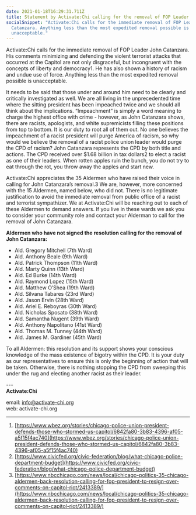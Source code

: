 ```yaml
---
date: 2021-01-18T16:29:31.711Z
title: Statement by Activate:Chi calling for the removal of FOP Leader John Catanzara
socialSnippet: "Activate:Chi calls for the immediate removal of FOP Leader John
  Catanzara. Anything less than the most expedited removal possible is
  unacceptable."
---
```


Activate:Chi calls for the immediate removal of FOP Leader John Catanzara. His comments minimizing and defending the violent terrorist attacks that occurred at the Capitol are not only disgraceful, but incongruent with the concepts of liberty and democracy1. He has also shown a history of racism and undue use of force. Anything less than the most expedited removal possible is unacceptable.

It needs to be said that those under and around him need to be clearly and critically investigated as well. We are all living in the unprecedented time where the sitting president has been impeached twice and we should all think about the implications. “Impeachment” is simply a word meaning to charge the highest office with crime - however, as John Catanzara shows, there are racists, apologists, and white supremicists filling these positions from top to bottom. It is our duty to root all of them out. No one believes the impeachment of a racist president will purge America of racism, so why would we believe the removal of a racist police union leader would purge the CPD of racism? John Catanzara represents the CPD by both title and actions. The CPD received over $1.68 billion in tax dollars2 to elect a racist as one of their leaders. When rotten apples ruin the bunch, you do not try to eat through the rot, you throw away the apples and start new.

Activate:Chi appreciates the 35 Aldermen who have raised their voice in calling for John Catanzara’s removal.3 We are, however, more concerned with the 15 Aldermen, named below, who did not. There is no legitimate justification to avoid the immediate removal from public office of a racist and terrorist sympathizer. We at Activate:Chi will be reaching out to each of these Aldermen to demand answers. If you live in these wards we ask you to consider your community role and contact your Alderman to call for the removal of John Catanzara.

**Aldermen who have not signed the resolution calling for the removal of John Catanzara:**

- Ald. Gregory Mitchell (7th Ward)
- Ald. Anthony Beale (9th Ward)
- Ald. Patrick Thompson (11th Ward)
- Ald. Marty Quinn (13th Ward)
- Ald. Ed Burke (14th Ward)
- Ald. Raymond Lopez (15th Ward)
- Ald. Matthew O’Shea (19th Ward)
- Ald. Silvana Tabares (23rd Ward)
- Ald. Jason Ervin (28th Ward)
- Ald. Ariel E. Reboyras (30th Ward)
- Ald. Nicholas Sposato (38th Ward)
- Ald. Samantha Nugent (39th Ward)
- Ald. Anthony Napolitano (41st Ward)
- Ald. Thomas M. Tunney (44th Ward)
- Ald. James M. Gardiner (45th Ward)

To all Aldermen: this resolution and its support shows your conscious knowledge of the mass existence of bigotry within the CPD. It is your duty as our representatives to ensure this is only the beginning of action that will be taken. Otherwise, there is nothing stopping the CPD from sweeping this under the rug and electing another racist as their leader.

---<br>
**Activate:Chi**

email: info@activate-chi.org <br>
web: activate-chi.org

---

1. [https://www.wbez.org/stories/chicago-police-union-president-defends-those-who-stormed-us-capitol/6842fa80-3b83-4396-af05-a5f15f4ac740](https://www.wbez.org/stories/chicago-police-union-president-defends-those-who-stormed-us-capitol/6842fa80-3b83-4396-af05-a5f15f4ac740)
2. [https://www.civicfed.org/civic-federation/blog/what-chicago-police-department-budget](https://www.civicfed.org/civic-federation/blog/what-chicago-police-department-budget)
3. [https://www.nbcchicago.com/news/local/chicago-politics-35-chicago-aldermen-back-resolution-calling-for-fop-president-to-resign-over-comments-on-capitol-riot/2413389/](https://www.nbcchicago.com/news/local/chicago-politics-35-chicago-aldermen-back-resolution-calling-for-fop-president-to-resign-over-comments-on-capitol-riot/2413389/)
